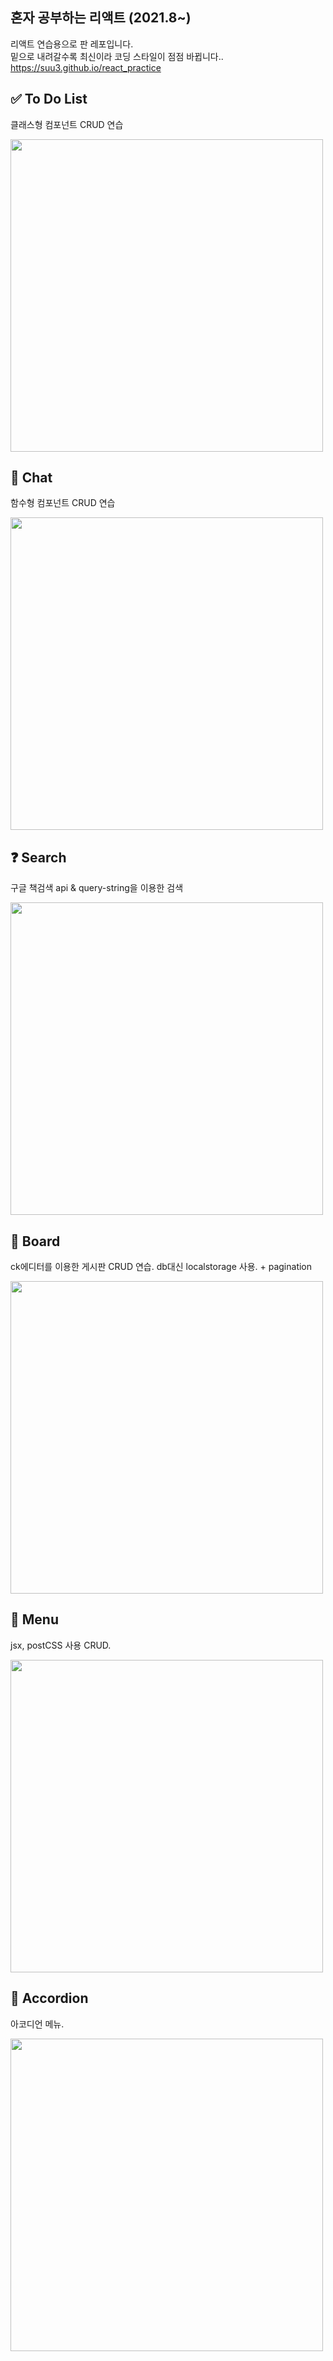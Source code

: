 ## 혼자 공부하는 리액트 (2021.8~)

리액트 연습용으로 판 레포입니다.  
밑으로 내려갈수록 최신이라 코딩 스타일이 점점 바뀝니다..  
https://suu3.github.io/react_practice

## ✅ To Do List

클래스형 컴포넌트 CRUD 연습

<img width="500px" src="./gif/Todo.gif"/>

## 💬 Chat

함수형 컴포넌트 CRUD 연습

<img width="500px" src="./gif/Chat.gif"/>

## ❓ Search

구글 책검색 api & query-string을 이용한 검색

<img width="500px" src="./gif/Search.gif"/>

## 📄 Board

ck에디터를 이용한 게시판 CRUD 연습. db대신 localstorage 사용. + pagination

<img width="500px" src="./gif/Board.gif"/>

## 🍔 Menu

jsx, postCSS 사용 CRUD.

<img width="500px" src="./gif/Menu.gif"/>

## 🎵 Accordion

아코디언 메뉴.

<img width="500px" src="./gif/Accodion.gif"/>
